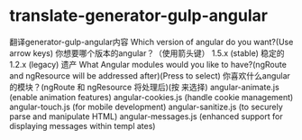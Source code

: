 # translate-generator-gulp-angular
翻译generator-gulp-angular内容
Which version of angular do you want?(Use arrow keys) 你想要哪个版本的angular？（使用箭头键）
  1.5.x (stable) 稳定的
  1.2.x (legacy) 遗产
What Angular modules would you like to have?(ngRoute and ngResource will be addressed after)(Press <space> to select) 你喜欢什么angular的模块？(ngRoute 和 ngResource 将处理后)(按 <space> 来选择)
  angular-animate.js (enable animation features)
  angular-cookies.js (handle cookie management)
  angular-touch.js (for mobile development)
  angular-sanitize.js (to securely parse and manipulate HTML)
  angular-messages.js (enhanced support for displaying messages within templ ates)
